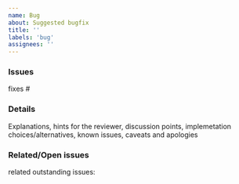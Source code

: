 ```yaml
---
name: Bug
about: Suggested bugfix
title: ''
labels: 'bug'
assignees: ''
---
```

### Issues
fixes #

### Details
Explanations, hints for the reviewer, discussion points, implemetation choices/alternatives, known issues, caveats and apologies

### Related/Open issues
related outstanding issues:
